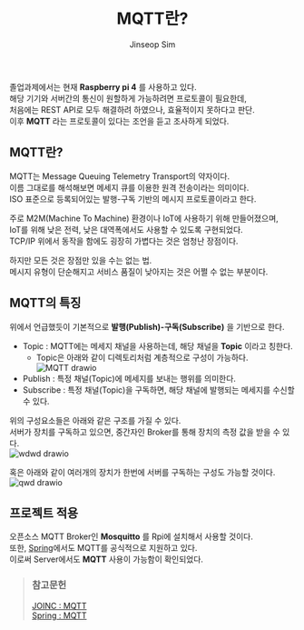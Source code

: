 ﻿---
layout: post
title: "MQTT란?"
categories: GraduationProject
tags: [theory]
author:
  - Jinseop Sim
toc: true
---
졸업과제에서는 현재 __Raspberry pi 4__ 를 사용하고 있다.  
해당 기기와 서버간의 통신이 원할하게 가능하려면 프로토콜이 필요한데,  
처음에는 REST API로 모두 해결하려 하였으나, 효율적이지 못하다고 판단.  
이후 __MQTT__ 라는 프로토콜이 있다는 조언을 듣고 조사하게 되었다.  

## MQTT란?
MQTT는 Message Queuing Telemetry Transport의 약자이다.  
이름 그대로를 해석해보면 메세지 큐를 이용한 원격 전송이라는 의미이다.  
ISO 표준으로 등록되어있는 발행-구독 기반의 메시지 프로토콜이라고 한다.  

주로 M2M(Machine To Machine) 환경이나 IoT에 사용하기 위해 만들어졌으며,  
IoT를 위해 낮은 전력, 낮은 대역폭에서도 사용할 수 있도록 구현되었다.  
TCP/IP 위에서 동작을 함에도 굉장히 가볍다는 것은 엄청난 장점이다.  

하지만 모든 것은 장점만 있을 수는 없는 법.  
메시지 유형이 단순해지고 서비스 품질이 낮아지는 것은 어쩔 수 없는 부분이다.  

## MQTT의 특징
위에서 언급했듯이 기본적으로 __발행(Publish)-구독(Subscribe)__ 을 기반으로 한다.  
- Topic : MQTT에는 메세지 채널을 사용하는데, 해당 채널을 __Topic__ 이라고 칭한다.  
  - Topic은 아래와 같이 디렉토리처럼 계층적으로 구성이 가능하다.  
  ![MQTT drawio](https://github.com/Jinseop-Sim/Jinseop-Sim.github.io/assets/71700079/96795d48-075a-4507-91b3-e9c8b22c9c2c)  
- Publish : 특정 채널(Topic)에 메세지를 보내는 행위를 의미한다.
- Subscribe : 특정 채널(Topic)을 구독하면, 해당 채널에 발행되는 메세지를 수신할 수 있다.

위의 구성요소들은 아래와 같은 구조를 가질 수 있다.  
서버가 장치를 구독하고 있으면, 중간자인 Broker를 통해 장치의 측정 값을 받을 수 있다.  
![wdwd drawio](https://github.com/Jinseop-Sim/Jinseop-Sim.github.io/assets/71700079/0b5d5757-917c-4fb1-9b93-5339a60dc9b5)  

혹은 아래와 같이 여러개의 장치가 한번에 서버를 구독하는 구성도 가능할 것이다.  
![qwd drawio](https://github.com/Jinseop-Sim/Jinseop-Sim.github.io/assets/71700079/e85dd1e9-1cc8-46d7-888d-b63f57c6c49d)  

## 프로젝트 적용
오픈소스 MQTT Broker인 __Mosquitto__ 를 Rpi에 설치해서 사용할 것이다.  
또한, [Spring](https://docs.spring.io/spring-integration/reference/html/mqtt.html)에서도 MQTT를 공식적으로 지원하고 있다.  
이로써 Server에서도 __MQTT__ 사용이 가능함이 확인되었다.  

> ### 참고문헌
> [JOINC : MQTT](https://www.joinc.co.kr/w/man/12/MQTT/Tutorial)  
> [Spring : MQTT](https://docs.spring.io/spring-integration/reference/html/mqtt.html)  
